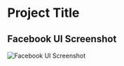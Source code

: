 # Project Title

## Facebook UI Screenshot

![Facebook UI Screenshot]([facebook_ui/screenshot/page1.png](https://github.com/Harshit4404/facebook_ui/blob/master/screenshots/page1.png)https://github.com/Harshit4404/facebook_ui/blob/master/screenshots/page1.png)


